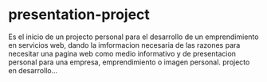 # presentation-project
Es el inicio de un projecto personal para el desarrollo de un emprendimiento en servicios web, dando la imformacion necesaria de las razones para necesitar una pagina web como medio informativo y de presentacion personal para una empresa, emprendimiento o imagen personal.
projecto en desarrollo...
